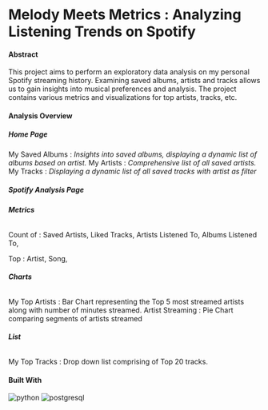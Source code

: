 # Melody Meets Metrics : Analyzing Listening Trends on Spotify

#### Abstract
This project aims to perform an exploratory data analysis on my personal Spotify streaming history. Examining saved albums, artists and tracks allows us to gain insights into musical preferences and analysis. The project contains various metrics and visualizations for top artists, tracks, etc. 

#### Analysis Overview
##### ***Home Page***
My Saved Albums : *Insights into saved albums, displaying a dynamic list of albums based on artist.* 
My Artists : *Comprehensive list of all saved artists.*
My Tracks : *Displaying a dynamic list of all saved tracks with artist as filter*

##### ***Spotify Analysis Page***
###### ***Metrics***
Count of : Saved Artists,
           Liked Tracks,
           Artists Listened To,
           Albums Listened To,

Top : Artist,
      Song,

###### ***Charts***
My Top Artists : Bar Chart representing the Top 5 most streamed artists along with number of     minutes streamed. 
Artist Streaming : Pie Chart comparing segments of artists streamed 

###### ***List***
My Top Tracks : Drop down list comprising of Top 20 tracks.

#### Built With
![python](https://github.com/user-attachments/assets/43b05c53-1757-4b96-94ec-8487e78feef5)
![postgresql](https://github.com/user-attachments/assets/9dcb0d62-c575-47a2-96f7-206062475531)








           




